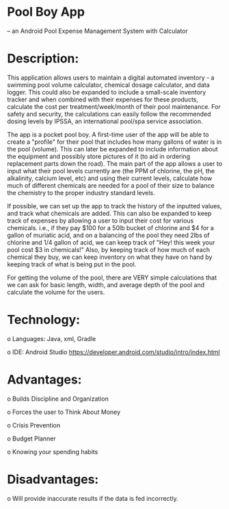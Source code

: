 # Pool Boy App
– an Android Pool Expense Management System with Calculator

# Description:

This application allows users to maintain a digital automated inventory - a swimming pool volume calculator, chemical dosage calculator, and data logger. This could also be expanded to include a small-scale inventory tracker and when combined with their expenses for these products, calculate the cost per treatment/week/month of their pool maintenance. For safety and security, the calculations can easily follow the recommended dosing levels by IPSSA, an international pool/spa service association.

The app is a pocket pool boy. A first-time user of the app will be able to create a "profile" for their pool that includes how many gallons of water is in the pool (volume). This can later be expanded to include information about the equipment and possibly store pictures of it (to aid in ordering replacement parts down the road). The main part of the app allows a user to input what their pool levels currently are (the PPM of chlorine, the pH, the alkalinity, calcium level, etc) and using their current levels, calculate how much of different chemicals are needed for a pool of their size to balance the chemistry to the proper industry standard levels.

If possible, we can set up the app to track the history of the inputted values, and track what chemicals are added. This can also be expanded to keep track of expenses by allowing a user to input their cost for various chemicals. i.e., if they pay $100 for a 50lb bucket of chlorine and $4 for a gallon of muriatic acid, and on a balancing of the pool they need 2lbs of chlorine and 1/4 gallon of acid, we can keep track of "Hey! this week your pool cost $3 in chemicals!" Also, by keeping track of how much of each chemical they buy, we can keep inventory on what they have on hand by keeping track of what is being put in the pool.

For getting the volume of the pool, there are VERY simple calculations that we can ask for basic length, width, and average depth of the pool and calculate the volume for the users.

# Technology:

o Languages: Java, xml, Gradle

o IDE: Android Studio https://developer.android.com/studio/intro/index.html

# Advantages:

o Builds Discipline and Organization

o Forces the user to Think About Money

o Crisis Prevention

o Budget Planner

o Knowing your spending habits

# Disadvantages:

o Will provide inaccurate results if the data is fed incorrectly.
